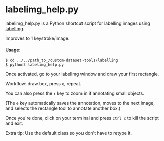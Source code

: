 # labelimg_help.py
labelimg_help.py is a Python shortcut script for labelling images using [labelImg](https://github.com/tzutalin/labelImg).

Improves to 1 keystroke/image.

#### Usage:
```
$ cd ../../path_to_/custom-dataset-tools/labelling
$ python3 labelimg_help.py
```

Once activated, go to your labelImg window and draw your first rectangle. 

Workflow: draw box, press `e`, repeat.

You can also press the `r` key to zoom in if annotating small objects.

(The `e` key automatically saves the annotation, moves to the next image, and selects the rectangle tool to annotate another box.)

Once you're done, click on your terminal and press `ctrl c` to kill the script and exit.

Extra tip: Use the default class so you don't have to retype it.
